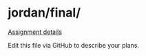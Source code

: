 # jordan/final/

[Assignment details](/homework/final)

Edit this file via GitHub to describe your plans.
